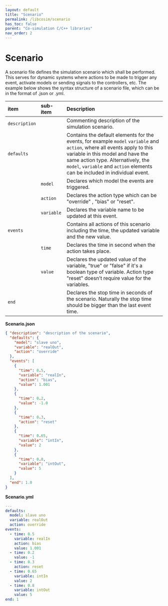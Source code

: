 ```yaml
---
layout: default
title: "Scenario"
permalink: /libcosim/scenario
has_toc: false
parent: "Co-simulation C/C++ libraries"
nav_order: 2
---
```

# Scenario

A scenario file defines the simulation scenario which shall be performed. This serves for dynamic systems where actions to be made to trigger any event, activate models or sending signals to the controllers, etc. The example below shows the syntax structure of a scenario file, which can be in the format of .json or .yml.

| item       | sub-item | Description                                                                                                                              |
| :--------------- | :---------------| :-------------------------------------------------------------------------------------------------------------------------------------- |
| `description`    |        | Commenting description of the simulation scenario.  |
| `defaults`      |       | Contains the default elements for the events, for example `model` `variable` and `action`, where all events apply to this variable in this model and have the same action type. Alternatively, the `model`, `variable` and `action` elements can be included in individual event. |
| |    `model`    | Declares which model the events are triggered.|
| |`action`        | Declares the action type which can be "override" , "bias" or "reset".|
| |`variable`        | Declares the variable name to be updated at this event.|
| `events`   |    | Contains all actions of this scenario including the time, the updated variable and the new value.|
| |`time`        | Declares the time in second when the action takes place.|
| | `value`        | Declares the updated value of the variable, "true" or "false" if it's a boolean type of variable. Action type "reset" doesn’t require value for the variables.|
|  `end`  |     | Declares the stop time in seconds of the scenario. Naturally the stop time should be bigger than the last event time.|

**Scenario.json**
```json
{ "description": "description of the scenario",
  "defaults": {
    "model": "slave uno",
    "variable": "realOut",
    "action": "override"
  },
  "events": [
    {
      "time": 0.5,
      "variable": "realIn",
      "action": "bias",
      "value": 1.001
    },
    {
      "time": 0.2,
      "value": -1.0
    },
    {
      "time": 0.3,
      "action": "reset"
    },
    {
      "time": 0.65,
      "variable": "intIn",
      "value": 2
    },
    {
      "time": 0.8,
      "variable": "intOut",
      "value": 5
    }
  ],
  "end": 1.0
}
```

**Scenario.yml**
```yaml
---
defaults:
  model: slave uno
  variable: realOut
  action: override
events:
  - time: 0.5
    variable: realIn
    action: bias
    value: 1.001
  - time: 0.2
    value: -1
  - time: 0.3
    action: reset
  - time: 0.65
    variable: intIn
    value: 2
  - time: 0.8
    variable: intOut
    value: 5
end: 1
```